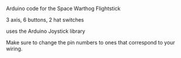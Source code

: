 Arduino code for the Space Warthog Flightstick

3 axis, 6 buttons, 2 hat switches 

uses the Arduino Joystick library

Make sure to change the pin numbers to ones that correspond to your wiring.
